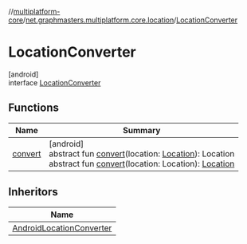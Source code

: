 //[multiplatform-core](../../../index.md)/[net.graphmasters.multiplatform.core.location](../index.md)/[LocationConverter](index.md)

# LocationConverter

[android]\
interface [LocationConverter](index.md)

## Functions

| Name | Summary |
|---|---|
| [convert](convert.md) | [android]<br>abstract fun [convert](convert.md)(location: [Location](https://developer.android.com/reference/kotlin/android/location/Location.html)): Location<br>abstract fun [convert](convert.md)(location: Location): [Location](https://developer.android.com/reference/kotlin/android/location/Location.html) |

## Inheritors

| Name |
|---|
| [AndroidLocationConverter](../-android-location-converter/index.md) |
